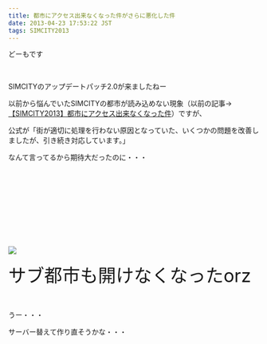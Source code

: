 ```yaml
---
title: 都市にアクセス出来なくなった件がさらに悪化した件
date: 2013-04-23 17:53:22 JST
tags: SIMCITY2013
---
```

<p>どーもです</p>
<p>&nbsp;</p>
<p>SIMCITYのアップデートパッチ2.0が来ましたねー</p>
<p>以前から悩んでいたSIMCITYの都市が読み込めない現象（以前の記事→<a href="http://tosainu.wktk.so/view/260">【SIMCITY2013】都市にアクセス出来なくなった件</a>）ですが、</p>
<p>公式が「街が適切に処理を行わない原因となっていた、いくつかの問題を改善しましたが、引き続き対応しています。」</p>
<p>なんて言ってるから期待大だったのに・・・</p>
<p>&nbsp;</p>
<p>&nbsp;</p>
<p>&nbsp;</p>
<p>&nbsp;</p>
<p>&nbsp;</p>
<p><img src="https://lh5.googleusercontent.com/-gAGJ8tLE3rU/UXZKTPSGFSI/AAAAAAAAB_A/djkMvgHflsE/s640/SimCity%25202013-04-23%252017-45-13-97.png" /></p>
<p><span style="font-size:36px;">サブ都市も開けなくなったorz</span></p>
<p>&nbsp;</p>
<p>うー・・・</p>
<p>サーバー替えて作り直そうかな・・・</p>
